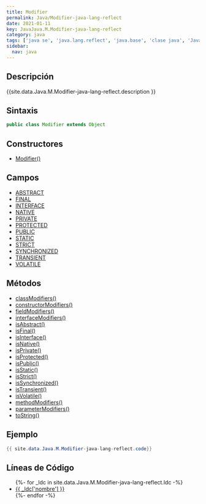 ```yaml
---
title: Modifier
permalink: Java/Modifier-java-lang-reflect
date: 2021-01-11
key: JavaJava.M.Modifier-java-lang-reflect
category: java
tags: ['java se', 'java.lang.reflect', 'java.base', 'clase java', 'Java 1.1']
sidebar: 
  nav: java
---
```


## Descripción
{{site.data.Java.M.Modifier-java-lang-reflect.description }}

## Sintaxis
~~~java
public class Modifier extends Object
~~~

## Constructores
* [Modifier()](/Java/Modifier-java-lang-reflect/Modifier/)

## Campos
* [ABSTRACT](/Java/Modifier-java-lang-reflect/ABSTRACT)
* [FINAL](/Java/Modifier-java-lang-reflect/FINAL)
* [INTERFACE](/Java/Modifier-java-lang-reflect/INTERFACE)
* [NATIVE](/Java/Modifier-java-lang-reflect/NATIVE)
* [PRIVATE](/Java/Modifier-java-lang-reflect/PRIVATE)
* [PROTECTED](/Java/Modifier-java-lang-reflect/PROTECTED)
* [PUBLIC](/Java/Modifier-java-lang-reflect/PUBLIC)
* [STATIC](/Java/Modifier-java-lang-reflect/STATIC)
* [STRICT](/Java/Modifier-java-lang-reflect/STRICT)
* [SYNCHRONIZED](/Java/Modifier-java-lang-reflect/SYNCHRONIZED)
* [TRANSIENT](/Java/Modifier-java-lang-reflect/TRANSIENT)
* [VOLATILE](/Java/Modifier-java-lang-reflect/VOLATILE)

## Métodos
* [classModifiers()](/Java/Modifier-java-lang-reflect/classModifiers)
* [constructorModifiers()](/Java/Modifier-java-lang-reflect/constructorModifiers)
* [fieldModifiers()](/Java/Modifier-java-lang-reflect/fieldModifiers)
* [interfaceModifiers()](/Java/Modifier-java-lang-reflect/interfaceModifiers)
* [isAbstract()](/Java/Modifier-java-lang-reflect/isAbstract)
* [isFinal()](/Java/Modifier-java-lang-reflect/isFinal)
* [isInterface()](/Java/Modifier-java-lang-reflect/isInterface)
* [isNative()](/Java/Modifier-java-lang-reflect/isNative)
* [isPrivate()](/Java/Modifier-java-lang-reflect/isPrivate)
* [isProtected()](/Java/Modifier-java-lang-reflect/isProtected)
* [isPublic()](/Java/Modifier-java-lang-reflect/isPublic)
* [isStatic()](/Java/Modifier-java-lang-reflect/isStatic)
* [isStrict()](/Java/Modifier-java-lang-reflect/isStrict)
* [isSynchronized()](/Java/Modifier-java-lang-reflect/isSynchronized)
* [isTransient()](/Java/Modifier-java-lang-reflect/isTransient)
* [isVolatile()](/Java/Modifier-java-lang-reflect/isVolatile)
* [methodModifiers()](/Java/Modifier-java-lang-reflect/methodModifiers)
* [parameterModifiers()](/Java/Modifier-java-lang-reflect/parameterModifiers)
* [toString()](/Java/Modifier-java-lang-reflect/toString)

## Ejemplo
~~~java
{{ site.data.Java.M.Modifier-java-lang-reflect.code}}
~~~

## Líneas de Código
<ul>
{%- for _ldc in site.data.Java.M.Modifier-java-lang-reflect.ldc -%}
   <li>
       <a href="{{_ldc['url'] }}">{{ _ldc['nombre'] }}</a>
   </li>
{%- endfor -%}
</ul>
